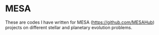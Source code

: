 # MESA
These are codes I have written for MESA (https://github.com/MESAHub) projects on different stellar and planetary evolution problems.
